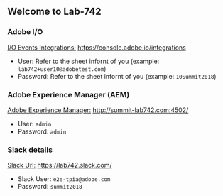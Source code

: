 ## Welcome to Lab-742 

### Adobe I/O 

[I/O Events Integrations:](https://console.adobe.io/integrations) https://console.adobe.io/integrations
- User: Refer to the sheet infornt of you (example: `lab742+user10@adobetest.com`)
- Password: Refer to the sheet infornt of you (example: `10Summit2018`)

### Adobe Experience Manager (AEM)

[Adobe Experience Manager:](http://summit-lab742.com:4502/) http://summit-lab742.com:4502/
- User: `admin`
- Password: `admin`

### Slack details 

[Slack Url:](https://lab742.slack.com/) https://lab742.slack.com/
- Slack User: `e2e-tpia@adobe.com`
- Password: `summit2018`
